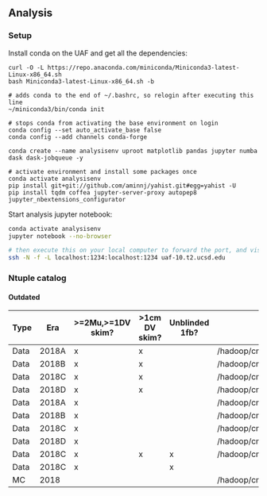 ## Analysis

### Setup

Install conda on the UAF and get all the dependencies:
```
curl -O -L https://repo.anaconda.com/miniconda/Miniconda3-latest-Linux-x86_64.sh
bash Miniconda3-latest-Linux-x86_64.sh -b 

# adds conda to the end of ~/.bashrc, so relogin after executing this line
~/miniconda3/bin/conda init

# stops conda from activating the base environment on login
conda config --set auto_activate_base false
conda config --add channels conda-forge

conda create --name analysisenv uproot matplotlib pandas jupyter numba dask dask-jobqueue -y

# activate environment and install some packages once
conda activate analysisenv
pip install git+git://github.com/aminnj/yahist.git#egg=yahist -U
pip install tqdm coffea jupyter-server-proxy autopep8 jupyter_nbextensions_configurator
```

Start analysis jupyter notebook:
```bash
conda activate analysisenv 
jupyter notebook --no-browser

# then execute this on your local computer to forward the port, and visit the url in your browser
ssh -N -f -L localhost:1234:localhost:1234 uaf-10.t2.ucsd.edu
```


### Ntuple catalog

#### Outdated

| Type          | Era           | >=2Mu,>=1DV skim? | >1cm DV skim? | Unblinded 1fb? | Path                                                                                                        | Notes         |
| ------------- | ------------- | -------------     | ------------- | -------------  | -------------                                                                                               | ------------- |
| Data          | 2018A         | x                 | x             |                | /hadoop/cms/store/user/namin/ProjectMetis/ScoutingCaloMuon_Run2018A-v1_RAW_v4skim1cm/                       |               |
| Data          | 2018B         | x                 | x             |                | /hadoop/cms/store/user/namin/ProjectMetis/ScoutingCaloMuon_Run2018B-v1_RAW_v4skim1cm/                       |               |
| Data          | 2018C         | x                 | x             |                | /hadoop/cms/store/user/namin/ProjectMetis/ScoutingCaloMuon_Run2018C-v1_RAW_v4skim1cm/                       |               |
| Data          | 2018D         | x                 | x             |                | /hadoop/cms/store/user/namin/ProjectMetis/ScoutingCaloMuon_Run2018D-v1_RAW_v4skim1cm/                       |               |
| Data          | 2018A         | x                 |               |                | /hadoop/cms/store/user/namin/ProjectMetis/ScoutingCaloMuon_Run2018A-v1_RAW_v4/                              |               |
| Data          | 2018B         | x                 |               |                | /hadoop/cms/store/user/namin/ProjectMetis/ScoutingCaloMuon_Run2018B-v1_RAW_v4/                              |               |
| Data          | 2018C         | x                 |               |                | /hadoop/cms/store/user/namin/ProjectMetis/ScoutingCaloMuon_Run2018C-v1_RAW_v4/                              |               |
| Data          | 2018D         | x                 |               |                | /hadoop/cms/store/user/namin/ProjectMetis/ScoutingCaloMuon_Run2018D-v1_RAW_v4/                              |               |
| Data          | 2018C         | x                 | x             | x              | /hadoop/cms/store/user/namin/ProjectMetis/ScoutingCaloMuon_Run2018skim_2018C_v4_unblind1fb_RAW_vtestskim1cm |               |
| Data          | 2018C         | x                 |               | x              |                                                                                                             |               |
| MC            | 2018          |                   |               |                | /hadoop/cms/store/user/namin/DisplacedMuons/babies/baby_HToZZTo2Mu2X_ctau50mm.root                          | ctau=50mm     |
